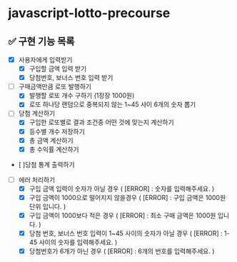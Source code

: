 # javascript-lotto-precourse

## ✅ 구현 기능 목록

- [x] 사용자에게 입력받기
  - [x] 구입할 금액 입력 받기
  - [x] 당첨번호, 보너스 번호 입력 받기
- [ ] 구매금액만큼 로또 발행하기
  - [x] 발행할 로또 개수 구하기 (1장장 1000원)
  - [x] 로또 하나당 랜덤으로 중복되지 않는 1~45 사이 6개의 숫자 뽑기
- [ ] 당첨 계산하기
  - [x] 구입한 로또별로 결과 조건중 어떤 것에 맞는지 계산하기
  - [x] 등수별 개수 저장하기
  - [x] 총 금액 계산하기
  - [x] 총 수익률 계산하기
- [ ]당첨 통계 출력하기
- [ ] 에러 처리하기
  - [x] 구입 금액 입력이 숫자가 아닐 경우 ( [ERROR] : 숫자를 입력해주세요. )
  - [x] 구입 금액이 1000으로 떨어지지 않을경우 ( [ERROR] : 구입 금액은 1000원 단위 입니다. )
  - [x] 구입 금액이 1000보다 적은 경우 ( [ERROR] : 최소 구매 금액은 1000원 입니다. )
  - [x] 당첨 번호, 보너스 번호 입력이 1~45 사이의 숫자가 아닐 경우 ( [ERROR] : 1-45 사이의 숫자를 입력해주세요. )
  - [x] 당첨번호가 6개가 아닌 경우 ( [ERROR] : 6개의 번호를 입력해주세요. )
